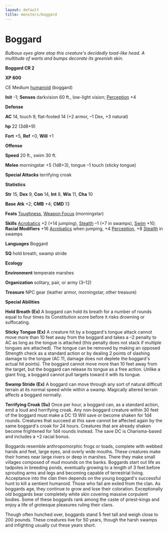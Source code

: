 ```yaml
---
layout: default
title: monsters/boggard
---
```

# Boggard

_Bulbous eyes glare atop this creature's decidedly toad-like head. A multitude of warts and bumps decorate its greenish skin._

**Boggard CR 2**

**XP 600**

CE Medium [humanoid](creatureTypes#_humanoid) (boggard)

**Init** -1; **Senses** darkvision 60 ft., low-light vision; [Perception](../skills/perception#_perception) +4

**Defense**

**AC** 14, touch 9, flat-footed 14 (+2 armor, –1 Dex, +3 natural)

**hp** 22 (3d8+9)

**Fort** +5, **Ref** +0, **Will** +1

**Offense**

**Speed** 20 ft., swim 30 ft.

**Melee** morningstar +5 (1d8+3), tongue –1 touch (sticky tongue)

**Special Attacks** terrifying croak

**Statistics**

**Str** 15, **Dex** 9, **Con** 14, **Int** 8, **Wis** 11, **Cha** 10

**Base**  **Atk** +2; **CMB** +4; **CMD** 13

**Feats** [Toughness](../feats#_toughness), [Weapon Focus](../feats#_weapon-focus) (morningstar)

**Skills** [Acrobatics](../skills/acrobatics#_acrobatics) +2 (+14 jumping), [Stealth](../skills/stealth#_stealth) –1 (+7 in swamps), [Swim](../skills/swim#_swim) +10; **Racial Modifiers** +16 [Acrobatics](../skills/acrobatics#_acrobatics) when jumping, +4 [Perception](../skills/perception#_perception), +8 [Stealth](../skills/stealth#_stealth) in swamps

**Languages** Boggard

**SQ** hold breath, swamp stride

**Ecology**

**Environment** temperate marshes

**Organization** solitary, pair, or army (3–12)

**Treasure** NPC gear (leather armor, morningstar, other treasure)

**Special Abilities**

**Hold Breath (Ex)** A boggard can hold its breath for a number of rounds equal to four times its Constitution score before it risks drowning or suffocating.

**Sticky Tongue (Ex)** A creature hit by a boggard's tongue attack cannot move more than 10 feet away from the boggard and takes a –2 penalty to AC as long as the tongue is attached (this penalty does not stack if multiple tongues are attached). The tongue can be removed by making an opposed Strength check as a standard action or by dealing 2 points of slashing damage to the tongue (AC 11, damage does not deplete the boggard's actual hit points). The boggard cannot move more than 10 feet away from the target, but the boggard can release its tongue as a free action. Unlike a giant frog, a boggard cannot pull targets toward it with its tongue.

**Swamp Stride (Ex)** A boggard can move through any sort of natural difficult terrain at its normal speed while within a swamp. Magically altered terrain affects a boggard normally.

**Terrifying Croak (Su)** Once per hour, a boggard can, as a standard action, emit a loud and horrifying croak. Any non-boggard creature within 30 feet of the boggard must make a DC 13 Will save or become shaken for 1d4 rounds. Creatures that succeed at this save cannot be affected again by the same boggard's croak for 24 hours. Creatures that are already shaken become frightened for 1d4 rounds instead. The save DC is Charisma-based and includes a +2 racial bonus.

Boggards resemble anthropomorphic frogs or toads, complete with webbed hands and feet, large eyes, and overly wide mouths. These creatures make their homes near large rivers or deep in marshes. There they make small villages composed of mud mounds on the banks. Boggards start out life as tadpoles in breeding ponds, eventually growing to a length of 3 feet before sprouting arms and legs and becoming capable of terrestrial living. Acceptance into the clan then depends on the young boggard's successful hunt to kill a sentient humanoid. Those who fail are exiled from the clan. As boggards age, they continue to grow and lose their coloration. Exceptionally old boggards bear completely white skin covering massive corpulent bodies. Some of these boggards rank among the caste of priest-kings and enjoy a life of grotesque pleasures ruling their clans.

Though often hunched over, boggards stand 5 feet tall and weigh close to 200 pounds. These creatures live for 50 years, though the harsh swamps and infighting usually cut these years short.

